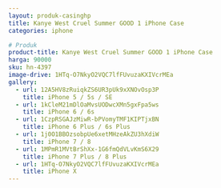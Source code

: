 ```yaml
---
layout: produk-casinghp
title: Kanye West Cruel Summer GOOD 1 iPhone Case
categories: iphone

# Produk
product-title: Kanye West Cruel Summer GOOD 1 iPhone Case
harga: 90000
sku: hn-4397
image-drive: 1HTq-O7NkyO2VQC7lfFUvuzaKXIVcrMEa
gallery:
  - url: 12A5HV8zRuiqkZS6UR3pUk9xXNOvOsp3P
    title: iPhone 5 / 5s / SE
  - url: 1kCleM21mDlOaMvsUODwcXMn5gxFpa5ws
    title: iPhone 6 / 6s
  - url: 1CzpRSGAJzMiwR-bPVomyTMF1KIPTjxBN
    title: iPhone 6 Plus / 6s Plus
  - url: 1j0O1BBOzsobpUe6xetMHzeAkZU3hXdiW
    title: iPhone 7 / 8
  - url: 1MPmR1MVtBrShXx-1G6fmQdVLvKmS6X29
    title: iPhone 7 Plus / 8 Plus
  - url: 1HTq-O7NkyO2VQC7lfFUvuzaKXIVcrMEa
    title: iPhone X
---
```

